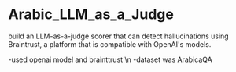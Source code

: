 # Arabic_LLM_as_a_Judge

build an LLM-as-a-judge scorer that can detect hallucinations using Braintrust, a  platform that is compatible with OpenAI's models.

-used openai model and brainttrust \n
-dataset was ArabicaQA
